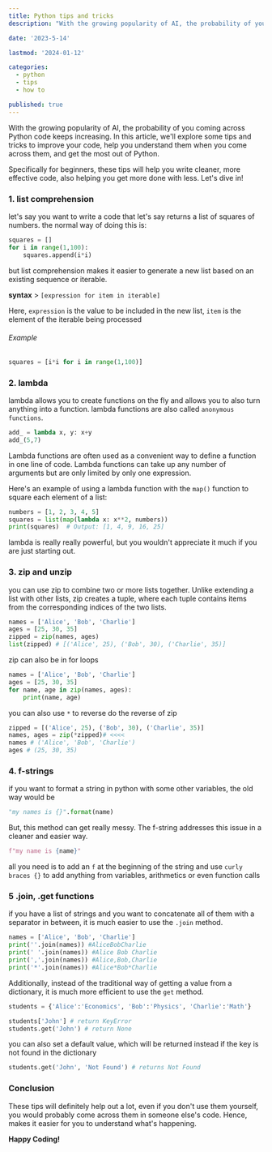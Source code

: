 ```yaml
---
title: Python tips and tricks
description: "With the growing popularity of AI, the probability of you coming across Python code keeps increasing. In this article, we'll explore some tips and tricks to improve your code, help you understand them when you come across them, and get the most out of Python."

date: '2023-5-14'

lastmod: '2024-01-12'

categories:
  - python
  - tips
  - how to

published: true
---
```


With the growing popularity of AI, the probability of you coming across Python code keeps increasing. In this article, we'll explore some tips and tricks to improve your code, help you understand them when you come across them, and get the most out of Python.

Specifically for beginners, these tips will help you write cleaner, more effective code, also helping you get more done with less. Let's dive in!

### 1\. list comprehension

let's say you want to write a code that let's say returns a list of squares of numbers. the normal way of doing this is:

```python
squares = []
for i in range(1,100):
    squares.append(i*i)
```

but list comprehension makes it easier to generate a new list based on an existing sequence or iterable.

**syntax** &gt; `[expression for item in iterable]`

Here, `expression` is the value to be included in the new list, `item` is the element of the iterable being processed

###### Example

```python
squares = [i*i for i in range(1,100)]
```

### 2\. lambda

lambda allows you to create functions on the fly and allows you to also turn anything into a function. lambda functions are also called `anonymous functions`.

```python
add_ = lambda x, y: x+y
add_(5,7)
```

Lambda functions are often used as a convenient way to define a function in one line of code. Lambda functions can take up any number of arguments but are only limited by only one expression.

Here's an example of using a lambda function with the `map()` function to square each element of a list:

```python
numbers = [1, 2, 3, 4, 5]
squares = list(map(lambda x: x**2, numbers))
print(squares)  # Output: [1, 4, 9, 16, 25]
```

lambda is really really powerful, but you wouldn't appreciate it much if you are just starting out.

### 3\. zip and unzip

you can use zip to combine two or more lists together. Unlike extending a list with other lists, zip creates a tuple, where each tuple contains items from the corresponding indices of the two lists.

```python
names = ['Alice', 'Bob', 'Charlie']
ages = [25, 30, 35]
zipped = zip(names, ages)
list(zipped) # [('Alice', 25), ('Bob', 30), ('Charlie', 35)]
```

zip can also be in for loops

```python
names = ['Alice', 'Bob', 'Charlie']
ages = [25, 30, 35]
for name, age in zip(names, ages):
    print(name, age)
```

you can also use `*` to reverse do the reverse of zip

```python
zipped = [('Alice', 25), ('Bob', 30), ('Charlie', 35)]
names, ages = zip(*zipped)# <<<<
names # ('Alice', 'Bob', 'Charlie')
ages # (25, 30, 35)
```

### 4\. f-strings

if you want to format a string in python with some other variables, the old way would be

```python
"my names is {}".format(name)
```

But, this method can get really messy. The f-string addresses this issue in a cleaner and easier way.

```python
f"my name is {name}"
```

all you need is to add an `f` at the beginning of the string and use `curly braces {}` to add anything from variables, arithmetics or even function calls

### 5 .join, .get functions

if you have a list of strings and you want to concatenate all of them with a separator in between, it is much easier to use the `.join` method.

```python
names = ['Alice', 'Bob', 'Charlie']
print(''.join(names)) #AliceBobCharlie
print(' '.join(names)) #Alice Bob Charlie
print(','.join(names)) #Alice,Bob,Charlie
print('*'.join(names)) #Alice*Bob*Charlie
```

Additionally, instead of the traditional way of getting a value from a dictionary, it is much more efficient to use the `get` method.

```python
students = {'Alice':'Economics', 'Bob':'Physics', 'Charlie':'Math'}

students['John'] # return KeyError
students.get('John') # return None
```

you can also set a default value, which will be returned instead if the key is not found in the dictionary

```python
students.get('John', 'Not Found') # returns Not Found
```

### Conclusion

These tips will definitely help out a lot, even if you don't use them yourself, you would probably come across them in someone else's code. Hence, makes it easier for you to understand what's happening.

**Happy Coding!**
